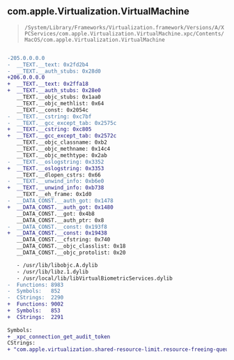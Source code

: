 ## com.apple.Virtualization.VirtualMachine

> `/System/Library/Frameworks/Virtualization.framework/Versions/A/XPCServices/com.apple.Virtualization.VirtualMachine.xpc/Contents/MacOS/com.apple.Virtualization.VirtualMachine`

```diff

-205.0.0.0.0
-  __TEXT.__text: 0x2fd2b4
-  __TEXT.__auth_stubs: 0x28d0
+206.0.0.0.0
+  __TEXT.__text: 0x2ffa18
+  __TEXT.__auth_stubs: 0x28e0
   __TEXT.__objc_stubs: 0x1aa0
   __TEXT.__objc_methlist: 0x64
   __TEXT.__const: 0x2054c
-  __TEXT.__cstring: 0xc7bf
-  __TEXT.__gcc_except_tab: 0x2575c
+  __TEXT.__cstring: 0xc805
+  __TEXT.__gcc_except_tab: 0x2572c
   __TEXT.__objc_classname: 0xb2
   __TEXT.__objc_methname: 0x14c4
   __TEXT.__objc_methtype: 0x2ab
-  __TEXT.__oslogstring: 0x3352
+  __TEXT.__oslogstring: 0x3353
   __TEXT.__dlopen_cstrs: 0x66
-  __TEXT.__unwind_info: 0xb6e0
+  __TEXT.__unwind_info: 0xb738
   __TEXT.__eh_frame: 0x1d0
-  __DATA_CONST.__auth_got: 0x1478
+  __DATA_CONST.__auth_got: 0x1480
   __DATA_CONST.__got: 0x4b8
   __DATA_CONST.__auth_ptr: 0x8
-  __DATA_CONST.__const: 0x193f8
+  __DATA_CONST.__const: 0x19438
   __DATA_CONST.__cfstring: 0x740
   __DATA_CONST.__objc_classlist: 0x18
   __DATA_CONST.__objc_protolist: 0x20

   - /usr/lib/libobjc.A.dylib
   - /usr/lib/libz.1.dylib
   - /usr/local/lib/libVirtualBiometricServices.dylib
-  Functions: 8983
-  Symbols:   852
-  CStrings:  2290
+  Functions: 9002
+  Symbols:   853
+  CStrings:  2291
 
Symbols:
+ _xpc_connection_get_audit_token
CStrings:
+ "com.apple.virtualization.shared-resource-limit.resource-freeing-queue"

```
